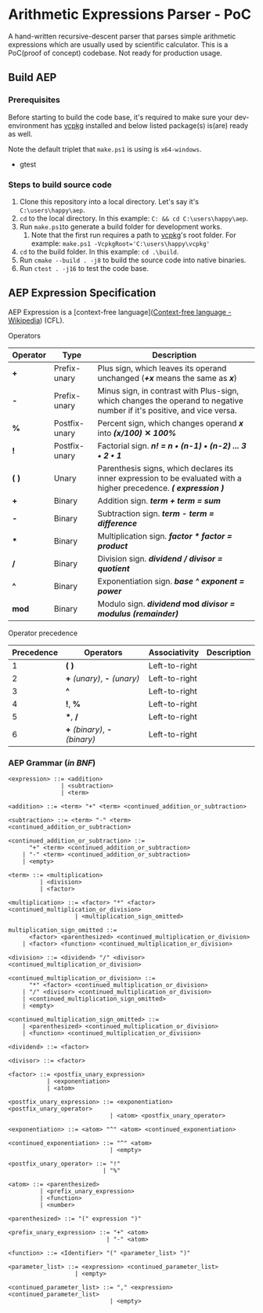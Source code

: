 # Arithmetic Expressions Parser - PoC
A hand-written recursive-descent parser that parses simple arithmetic expressions which are usually used by scientific calculator.
This is a PoC(proof of concept) codebase. Not ready for production usage.

## Build AEP

### Prerequisites

Before starting to build the code base, it's required to make sure your dev-environment has [vcpkg][1] installed and below listed package(s) is(are) ready as well.

Note the default triplet that `make.ps1` is using is `x64-windows`.

- gtest

### Steps to build source code

1. Clone this repository into a local directory. Let's say it's `C:\users\happy\aep`.
1. `cd` to the local directory. In this example: `C: && cd C:\users\happy\aep`.
1. Run `make.ps1`to generate a build folder for development works. 
   1. Note that the first run requires a path to [vcpkg][1]'s root folder. For example: `make.ps1 -VcpkgRoot='C:\users\happy\vcpkg'`
1. `cd` to the build folder. In this example: `cd .\build`.
1. Run `cmake --build . -j8` to build the source code into native binaries.
1. Run `ctest . -j16` to test the code base.



## AEP Expression Specification

AEP Expression is a [context-free language]([Context-free language - Wikipedia](https://en.wikipedia.org/wiki/Context-free_language)) (CFL). 

Operators

| Operator | Type          | Description                                                  |
| -------- | ------------- | ------------------------------------------------------------ |
| **+**    | Prefix-unary  | Plus sign, which leaves its operand unchanged (***+x*** means the same as ***x***) |
| **-**    | Prefix-unary  | Minus sign, in contrast with Plus-sign, which changes the operand to negative number if it's positive, and vice versa. |
| **%**    | Postfix-unary | Percent sign, which changes operand ***x*** into ***(x/100)* ✕ *100%*** |
| **!**    | Postfix-unary | Factorial sign. ***n! = n • (n-1) • (n-2) ... 3 • 2 • 1***   |
| **( )**  | Unary         | Parenthesis signs, which declares its inner expression to be evaluated with a higher precedence.  ***( expression )*** |
| **+**    | Binary        | Addition sign. ***term + term = sum***                       |
| **-**    | Binary        | Subtraction sign. ***term - term = difference***             |
| **\***    | Binary        | Multiplication sign. ***factor \* factor = product***        |
| **/**    | Binary        | Division sign. ***dividend / divisor = quotient***           |
| **^**    | Binary        | Exponentiation sign. ***base ^ exponent = power***           |
| **mod**  | Binary        | Modulo sign. ***dividend*** **mod** ***divisor = modulus (remainder)*** |

Operator precedence

| Precedence | Operators                      | Associativity | Description |
| ---------- | ------------------------------ | ------------- | ----------- |
| 1          | **( )**                        | Left-to-right |             |
| 2          | **+** *(unary)*, **-** *(unary)* | Left-to-right |             |
| 3 | **^** | Left-to-right | |
| 4         | **!**, **%** | Left-to-right |             |
| 5 | **\***, **/** | Left-to-right | |
| 6 | **+** *(binary)*, **-** *(binary)* | Left-to-right | |



### AEP Grammar (*in BNF*)

```BNF
<expression> ::= <addition>
               | <subtraction>
               | <term>
               
<addition> ::= <term> "+" <term> <continued_addition_or_subtraction>

<subtraction> ::= <term> "-" <term> <continued_addition_or_subtraction>

<continued_addition_or_subtraction> ::=
      "+" <term> <continued_addition_or_subtraction>
    | "-" <term> <continued_addition_or_subtraction>
    | <empty>
                                      
<term> ::= <multiplication>
         | <division>
         | <factor>
         
<multiplication> ::= <factor> "*" <factor> <continued_multiplication_or_division>
                   | <multiplication_sign_omitted>
                   
multiplication_sign_omitted ::=
      <factor> <parenthesized> <continued_multiplication_or_division>
   	| <factor> <function> <continued_multiplication_or_division>

<division> ::= <dividend> "/" <divisor> <continued_multiplication_or_division>

<continued_multiplication_or_division> ::=
	  "*" <factor> <continued_multiplication_or_division>
	| "/" <divisor> <continued_multiplication_or_division>
	| <continued_multiplication_sign_omitted>
	| <empty>
    
<continued_multiplication_sign_omitted> ::=
	| <parenthesized> <continued_multiplication_or_division>
	| <function> <continued_multiplication_or_division>
    
<dividend> ::= <factor>

<divisor> ::= <factor>

<factor> ::= <postfix_unary_expression>
		   | <exponentiation>
           | <atom>
           
<postfix_unary_expression> ::= <exponentiation> <postfix_unary_operator>
                             | <atom> <postfix_unary_operator>
                             
<exponentiation> ::= <atom> "^" <atom> <continued_exponentiation>

<continued_exponentiation> ::= "^" <atom>
                             | <empty>

<postfix_unary_operator> ::= "!"
                           | "%"
                           
<atom> ::= <parenthesized>
         | <prefix_unary_expression>
         | <function>
         | <number>
         
<parenthesized> ::= "(" expression ")"

<prefix_unary_expression> ::= "+" <atom>
                            | "-" <atom>
                            
<function> ::= <Identifier> "(" <parameter_list> ")"

<parameter_list> ::= <expression> <continued_parameter_list>
			       | <empty>
                   
<continued_parameter_list> ::= "," <expression> <continued_parameter_list>
                             | <empty>
```









[1]: https://github.com/microsoft/vcpkg